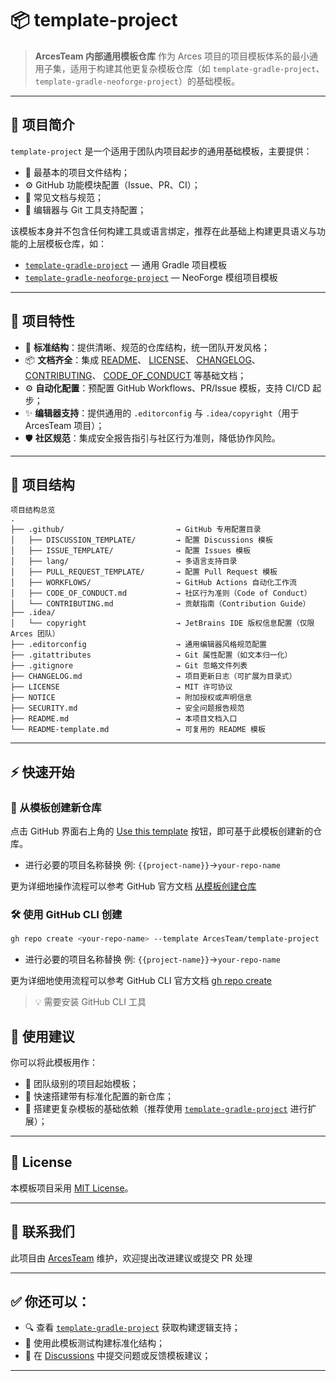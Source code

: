 # 📦 template-project

> **ArcesTeam 内部通用模板仓库**
> 作为 Arces 项目的项目模板体系的最小通用子集，适用于构建其他更复杂模板仓库（如
`template-gradle-project`、`template-gradle-neoforge-project`）的基础模板。

---

## 📘 项目简介

`template-project` 是一个适用于团队内项目起步的通用基础模板，主要提供：

- 🌱 最基本的项目文件结构；
- ⚙️ GitHub 功能模块配置（Issue、PR、CI）；
- 📄 常见文档与规范；
- 🧰 编辑器与 Git 工具支持配置；

该模板本身并不包含任何构建工具或语言绑定，推荐在此基础上构建更具语义与功能的上层模板仓库，如：

- [ `template-gradle-project`](https://github.com/ArcesTeam/template-gradle-project) — 通用 Gradle 项目模板
- [ `template-gradle-neoforge-project`](https://github.com/ArcesTeam/template-gradle-neoforge-project) — NeoForge 模组项目模板

---

## 🚀 项目特性

- 🎯 **标准结构**：提供清晰、规范的仓库结构，统一团队开发风格；
- 📦 **文档齐全**：集成
  [README](https://github.com/ArcesTeam/template-project/blob/main/README-template.md)、
  [LICENSE](https://github.com/ArcesTeam/template-project/blob/main/LICENSE)、
  [CHANGELOG](https://github.com/ArcesTeam/template-project/blob/main/CHANGELOG/)、
  [CONTRIBUTING](https://github.com/ArcesTeam/template-project/blob/main/.github/CONTRIBUTING.md)、
  [CODE_OF_CONDUCT](https://github.com/ArcesTeam/template-project/blob/main/.github/CODE_OF_CONDUCT.md)
  等基础文档；
- ⚙️ **自动化配置**：预配置 GitHub Workflows、PR/Issue 模板，支持 CI/CD 起步；
- ✨ **编辑器支持**：提供通用的
  `.editorconfig` 与
  `.idea/copyright`（用于 ArcesTeam 项目）；
- 🛡️ **社区规范**：集成安全报告指引与社区行为准则，降低协作风险。

---

## 🧩 项目结构

``` text
项目结构总览
.
├── .github/                         → GitHub 专用配置目录
│   ├── DISCUSSION_TEMPLATE/         → 配置 Discussions 模板
│   ├── ISSUE_TEMPLATE/              → 配置 Issues 模板
│   ├── lang/                        → 多语言支持目录
│   ├── PULL_REQUEST_TEMPLATE/       → 配置 Pull Request 模板
│   ├── WORKFLOWS/                   → GitHub Actions 自动化工作流
│   ├── CODE_OF_CONDUCT.md           → 社区行为准则（Code of Conduct）
│   └── CONTRIBUTING.md              → 贡献指南（Contribution Guide）
├── .idea/
│   └── copyright                    → JetBrains IDE 版权信息配置（仅限 Arces 团队）
├── .editorconfig                    → 通用编辑器风格规范配置
├── .gitattributes                   → Git 属性配置（如文本归一化）
├── .gitignore                       → Git 忽略文件列表
├── CHANGELOG.md                     → 项目更新日志（可扩展为目录式）
├── LICENSE                          → MIT 许可协议
├── NOTICE                           → 附加授权或声明信息
├── SECURITY.md                      → 安全问题报告规范
├── README.md                        → 本项目文档入口
└── README-template.md               → 可复用的 README 模板
```

---

## ⚡️ 快速开始

### 🧱 从模板创建新仓库

点击 GitHub 界面右上角的 [Use this template](https://github.com/ArcesTeam/template-project/generate) 按钮，即可基于此模板创建新的仓库。

- 进行必要的项目名称替换 例: `{{project-name}}`->`your-repo-name`

更为详细地操作流程可以参考 GitHub
官方文档 [从模板创建仓库](https://docs.github.com/zh/repositories/creating-and-managing-repositories/creating-a-repository-from-a-template)

### 🛠️ 使用 GitHub CLI 创建

```bash
gh repo create <your-repo-name> --template ArcesTeam/template-project
```

- 进行必要的项目名称替换 例: `{{project-name}}`->`your-repo-name`

更为详细地使用流程可以参考 GitHub CLI 官方文档 [gh repo create](https://cli.github.com/manual/gh_repo_create)

> 💡 需要安装 GitHub CLI 工具

## 🧭 使用建议

你可以将此模板用作：

- 💼 团队级别的项目起始模板；
- 🚀 快速搭建带有标准化配置的新仓库；
- 📁 搭建更复杂模板的基础依赖（推荐使用 [ `template-gradle-project`](https://github.com/ArcesTeam/template-gradle-project) 进行扩展）；

---

## 📄 License

本模板项目采用 [MIT License](https://github.com/ArcesTeam/template-project/blob/main/LICENSE)。

---

## 📣 联系我们

此项目由 [ArcesTeam](https://github.com/ArcesTeam) 维护，欢迎提出改进建议或提交 PR 处理

---

## ✅ 你还可以：

- 🔍 查看 [ `template-gradle-project`](https://github.com/ArcesTeam/template-gradle-project) 获取构建逻辑支持；
- 🧪 使用此模板测试构建标准化结构；
- 💬 在 [Discussions](https://github.com/orgs/ArcesTeam/discussions) 中提交问题或反馈模板建议；

---
